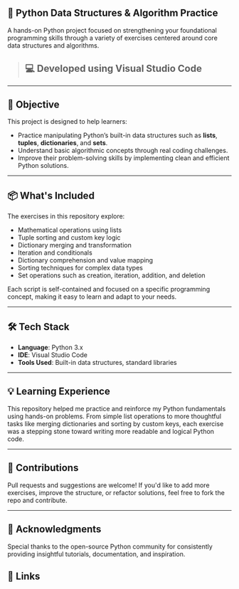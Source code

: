 ## 🐍 **Python Data Structures & Algorithm Practice**

A hands-on Python project focused on strengthening your foundational programming skills through a variety of exercises centered around core data structures and algorithms.

> ## 💻  **Developed using** **Visual Studio Code**

---

## 🎯 **Objective**

This project is designed to help learners:
- Practice manipulating Python’s built-in data structures such as **lists**, **tuples**, **dictionaries**, and **sets**.
- Understand basic algorithmic concepts through real coding challenges.
- Improve their problem-solving skills by implementing clean and efficient Python solutions.

---

## 📦 **What's Included**

The exercises in this repository explore:
- Mathematical operations using lists
- Tuple sorting and custom key logic
- Dictionary merging and transformation
- Iteration and conditionals
- Dictionary comprehension and value mapping
- Sorting techniques for complex data types
- Set operations such as creation, iteration, addition, and deletion

Each script is self-contained and focused on a specific programming concept, making it easy to learn and adapt to your needs.

---

## 🛠 **Tech Stack**

- **Language**: Python 3.x  
- **IDE**: Visual Studio Code  
- **Tools Used**: Built-in data structures, standard libraries

---

## 💡 **Learning Experience**
This repository helped me practice and reinforce my Python fundamentals using hands-on problems. From simple list operations to more thoughtful tasks like merging dictionaries and sorting by custom keys, each exercise was a stepping stone toward writing more readable and logical Python code.

---

## 🤝  **Contributions**

Pull requests and suggestions are welcome! If you'd like to add more exercises, improve the structure, or refactor solutions, feel free to fork the repo and contribute.

---
## 🙌  **Acknowledgments**
Special thanks to the open-source Python community for consistently providing insightful tutorials, documentation, and inspiration.

## 🔗 **Links**

